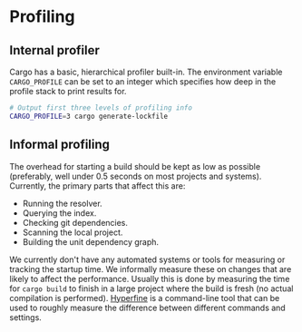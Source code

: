 # Profiling

## Internal profiler

Cargo has a basic, hierarchical profiler built-in. The environment variable
`CARGO_PROFILE` can be set to an integer which specifies how deep in the
profile stack to print results for.

```sh
# Output first three levels of profiling info
CARGO_PROFILE=3 cargo generate-lockfile
```

## Informal profiling

The overhead for starting a build should be kept as low as possible
(preferably, well under 0.5 seconds on most projects and systems). Currently,
the primary parts that affect this are:

* Running the resolver.
* Querying the index.
* Checking git dependencies.
* Scanning the local project.
* Building the unit dependency graph.

We currently don't have any automated systems or tools for measuring or
tracking the startup time. We informally measure these on changes that are
likely to affect the performance. Usually this is done by measuring the time
for `cargo build` to finish in a large project where the build is fresh (no
actual compilation is performed). [Hyperfine] is a command-line tool that can
be used to roughly measure the difference between different commands and
settings.

[Hyperfine]: https://github.com/sharkdp/hyperfine
